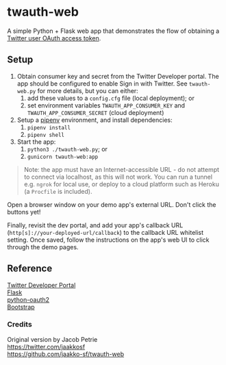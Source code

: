 # twauth-web

A simple Python + Flask web app that demonstrates the flow of obtaining a [Twitter user OAuth access token](https://developer.twitter.com/en/docs/basics/authentication/overview/oauth).

## Setup

1. Obtain consumer key and secret from the Twitter Developer portal. The app should be configured to enable Sign in with Twitter. See `twauth-web.py` for more details, but you can either:
   1. add these values to a `config.cfg` file (local deployment); or
   2. set environment variables `TWAUTH_APP_CONSUMER_KEY` and `TWAUTH_APP_CONSUMER_SECRET` (cloud deployment)
2. Setup a [pipenv](https://pipenv.readthedocs.io/en/latest/) environment, and install dependencies:
   1. `pipenv install`
   2. `pipenv shell`
3. Start the app:
   1. `python3 ./twauth-web.py`; or
   2. `gunicorn twauth-web:app`

> Note: the app must have an Internet-accessible URL - do not attempt to connect via localhost, as this will not work. You can run a tunnel e.g. `ngrok` for local use, or deploy to a cloud platform such as Heroku (a `Procfile` is included).

Open a browser window on your demo app's external URL. Don't click the buttons yet!

Finally, revisit the dev portal, and add your app's callback URL (`http[s]://your-deployed-url/callback`) to the callback URL whitelist setting. Once saved, follow the instructions on the app's web UI to click through the demo pages.

## Reference

[Twitter Developer Portal](https://developer.twitter.com/)  
[Flask](https://flask.pocoo.org/)  
[python-oauth2](https://github.com/simplegeo/python-oauth2)  
[Bootstrap](https://getbootstrap.com/)  

### Credits

Original version by Jacob Petrie  
https://twitter.com/jaakkosf  
https://github.com/jaakko-sf/twauth-web  
